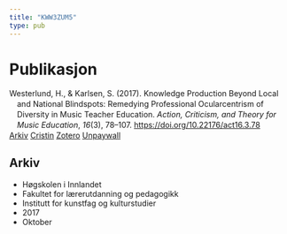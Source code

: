 ```yaml
---
title: "KWW3ZUM5"
type: pub
---
```

<h1>Publikasjon</h1>
<article id="csl-bib-container-KWW3ZUM5" class="csl-bib-container">
  <div class="csl-bib-body" style="line-height: 1.35; padding-left: 1em; text-indent:-1em;">
  <div class="csl-entry">Westerlund, H., &amp; Karlsen, S. (2017). Knowledge Production Beyond Local and National Blindspots: Remedying Professional Ocularcentrism of Diversity in Music Teacher Education. <i>Action, Criticism, and Theory for Music Education</i>, <i>16</i>(3), 78&#x2013;107. <a href="https://doi.org/10.22176/act16.3.78">https://doi.org/10.22176/act16.3.78</a></div>
</div>
  <div class="csl-bib-buttons">
    <a href="#taxonomy-article-KWW3ZUM5" class="csl-bib-button">Arkiv</a>
    <a href alt="Cristin URL" class="csl-bib-button">Cristin</a>
    <a href alt="Zotero URL" class="csl-bib-button">Zotero</a>
    <a href="https://doi.org/10.22176/act16.3.78" class="csl-bib-button">Unpaywall</a>
  </div>
  <div id="csl-bib-meta-container-KWW3ZUM5"></div>
</article>
<div id="csl-bib-meta-KWW3ZUM5" class="csl-bib-meta">
  <article id="taxonomy-article-KWW3ZUM5" class="taxonomy-article">
    <h1>Arkiv</h1>
    <ul>
      <li>Høgskolen i Innlandet</li>
      <li>Fakultet for lærerutdanning og pedagogikk</li>
      <li>Institutt for kunstfag og kulturstudier</li>
      <li>2017</li>
      <li>Oktober</li>
    </ul>
  </article>
</div>
